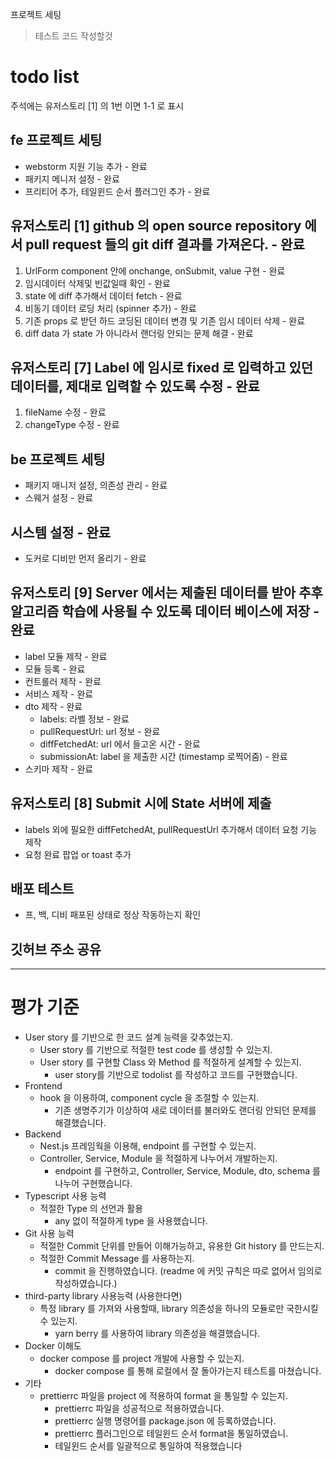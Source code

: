 프로젝트 세팅 

> 테스트 코드 작성할것


# todo list 
주석에는 유저스토리 [1] 의 1번 이면 1-1 로 표시 

## fe 프로젝트 세팅
- webstorm 지원 기능 추가 - 완료 
- 패키지 메니저 설정 - 완료 
- 프리티어 추가,  테일윈드 순서 플러그인 추가 - 완료 


## 유저스토리 [1] github 의 open source repository 에서 pull request 들의 git diff 결과를 가져온다. - 완료 
1. UrlForm component 안에 onchange, onSubmit, value 구현 - 완료 
2. 임시데이터 삭제및 빈값일때 확인 - 완료
3. state 에 diff 추가해서 데이터 fetch - 완료
4. 비동기 데이터 로딩 처리 (spinner 추가) - 완료
5. 기존 props 로 받던 하드 코딩된 데이터 변경 및 기존 임시 데이터 삭제 - 완료
6. diff data 가 state 가 아니라서 랜더링 안되는 문제 해결 - 완료 

## 유저스토리 [7] Label 에 임시로 fixed 로 입력하고 있던 데이터를, 제대로 입력할 수 있도록 수정 - 완료 
1. fileName 수정 - 완료 
2. changeType 수정 - 완료


## be 프로젝트 세팅 
- 패키지 매니저 설정, 의존성 관리 - 완료
- 스웨거 설정 - 완료

## 시스템 설정  - 완료  
- 도커로 디비만 먼저 올리기 - 완료

## 유저스토리 [9] Server 에서는 제출된 데이터를 받아 추후 알고리즘 학습에 사용될 수 있도록 데이터 베이스에 저장 - 완료
- label 모듈 제작 - 완료
- 모듈 등록 - 완료
- 컨트롤러 제작 - 완료
- 서비스 제작 - 완료
- dto 제작 - 완료
  - labels: 라벨 정보 - 완료
  - pullRequestUrl: url 정보 - 완료
  - diffFetchedAt: url 에서 들고온 시간 - 완료
  - submissionAt: label 을 제출한 시간  (timestamp 로찍어줌) - 완료
- 스키마 제작 - 완료 



## 유저스토리 [8] Submit 시에 State 서버에 제출
- labels 외에 필요한 diffFetchedAt, pullRequestUrl 추가해서 데이터 요청 기능 제작 
- 요청 완료 팝업 or toast 추가

## 배포 테스트 
- 프, 백, 디비 패포된 상태로 정상 작동하는지 확인

## 깃허브 주소 공유 

---

# 평가 기준 

- User story 를 기반으로 한 코드 설계 능력을 갖추었는지.
    - User story 를 기반으로 적절한 test code 를 생성할 수 있는지.
    - User story 를 구현할 Class 와 Method 를 적절하게 설계할 수 있는지.
      - user story를 기반으로 todolist 를 작성하고 코드를 구현했습니다. 
- Frontend
    - hook 을 이용하여, component cycle 을 조절할 수 있는지.
      - 기존 생명주기가 이상하여 새로 데이터를 불러와도 랜더링 안되던 문제를 해결했습니다.
- Backend
    - Nest.js 프레임웍을 이용해, endpoint 를 구현할 수 있는지.
    - Controller, Service, Module 을 적절하게 나누어서 개발하는지.
      - endpoint 를 구현하고, Controller, Service, Module, dto, schema 를 나누어 구현했습니다.
- Typescript 사용 능력
    - 적절한 Type 의 선언과 활용
      - any 없이 적절하게 type 을 사용했습니다.
- Git 사용 능력
    - 적절한 Commit 단위를 만들어 이해가능하고, 유용한 Git history 를 만드는지.
    - 적절한 Commit Message 를 사용하는지.
      - commit 을 진행하였습니다. (readme 에 커밋 규칙은 따로 없어서 임의로 작성하였습니다.)
- third-party library 사용능력 (사용한다면)
    - 특정 library 를 가져와 사용할때, library 의존성을 하나의 모듈로만 국한시킬 수 있는지.
      - yarn berry 를 사용하여 library 의존성을 해결했습니다.
- Docker 이해도
    - docker compose 를 project 개발에 사용할 수 있는지.
      - docker compose 를 통해 로컬에서 잘 돌아가는지 테스트를 마쳤습니다.
- 기타
    - prettierrc 파일을 project 에 적용하여 format 을 통일할 수 있는지.
        - prettierrc 파일을 성공적으로 적용하였습니다.
        - prettierrc 실행 명령어를 package.json 에 등록하였습니다. 
        - prettierrc 플러그인으로 테일윈드 순서 format을 통일하였습니.
        - 테일윈드 순서를 일괄적으로 통일하여 적용했습니다 


